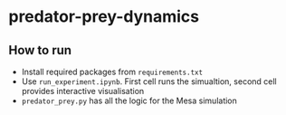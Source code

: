 # predator-prey-dynamics
## How to run
- Install required packages from `requirements.txt`
- Use `run_experiment.ipynb`. First cell runs the simualtion, second cell provides interactive visualisation
- `predator_prey.py` has all the logic for the Mesa simulation